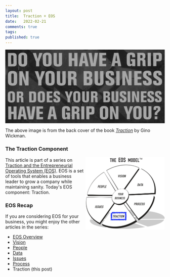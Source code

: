 ```yaml
---
layout: post
title:  Traction + EOS
date:   2022-02-21
comments: true
tags: 
published: true
---
```


<img src="/images/EOS_traction_business_grip.jpg" align="center" width="600" padding="10" alt="Do you have a grip on your business or does your business have a grip on you? - Traction (Entrepreneur Operating System) by Gino Wickman" title="Do you have a grip on your business or does your business have a grip on you? - Traction (Entrepreneur Operating System) by Gino Wickman" />

The above image is from the back cover of the book <a href="/blog/2021/02/15/traction-entrepreneurial-operating-system-eos/">_Traction_</a> by Gino Wickman.


<!--more-->

 
### The Traction Component

<a href="/blog/2021/02/15/traction-entrepreneurial-operating-system-eos/"><img src="/images/EOS_Traction.jpg" align="right" width="250" padding="10" alt="Traction and the Entrepreneurial Operating System (EOS)" title="Traction and the Entrepreneurial Operating System (EOS)" /></a>

This article is part of a series on [Traction and the Entrepreneurial Operating System (EOS)](/blog/2021/02/15/traction-entrepreneurial-operating-system-eos/). EOS is a set of tools that enables a business leader to grow a company while maintaining sanity. Today's EOS component: Traction.

### EOS Recap

If you are considering EOS for your business, you might enjoy the other articles in the series:

* [EOS Overview](/blog/2021/02/15/traction-entrepreneurial-operating-system-eos/)
* [Vision](/blog/2021/03/08/vision-and-eos/)
* [People](/blog/2021/04/08/people-and-eos/)
* [Data](/blog/2022/02/04/data-plus-eos/) 
* [Issues](/blog/2022/02/10/issues-plus-eos/)
* [Process](/blog/2022/02/15/process-plus-eos/)
* Traction (this post)


